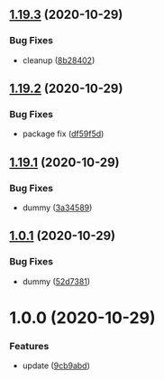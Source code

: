 ## [1.19.3](https://github.com/Iam1337/extOSC/compare/v1.19.2...v1.19.3) (2020-10-29)


### Bug Fixes

* cleanup ([8b28402](https://github.com/Iam1337/extOSC/commit/8b284028bdf98533e5835af7bc8ed87c89838d00))

## [1.19.2](https://github.com/Iam1337/extOSC/compare/v1.19.1...v1.19.2) (2020-10-29)


### Bug Fixes

* package fix ([df59f5d](https://github.com/Iam1337/extOSC/commit/df59f5d73e1ac7068b576efb8f7446f8ad473f68))

## [1.19.1](https://github.com/Iam1337/extOSC/compare/v1.19.0...v1.19.1) (2020-10-29)


### Bug Fixes

* dummy ([3a34589](https://github.com/Iam1337/extOSC/commit/3a345892fb6129e58538ab99d4380ad784e48998))

## [1.0.1](https://github.com/Iam1337/extOSC/compare/v1.0.0...v1.0.1) (2020-10-29)


### Bug Fixes

* dummy ([52d7381](https://github.com/Iam1337/extOSC/commit/52d7381c8f9bcd0839266072e3c22cb17b310f95))

# 1.0.0 (2020-10-29)


### Features

* update ([9cb9abd](https://github.com/Iam1337/extOSC/commit/9cb9abd03f4eeb3f02851940615a64c7569cde4d))
